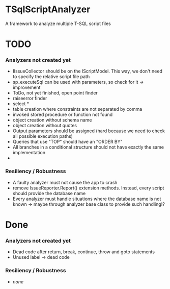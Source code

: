 # TSqlScriptAnalyzer

A framework to analyze multiple T-SQL script files

# TODO

### Analyzers not created yet

- IIssueCollector should be on the IScriptModel. This way, we don't need to specify the relative script file path
- sp_executeSql can be used with parameters, so check for it -> improvement
- ToDo, not yet finished, open point finder
- raiseerror finder
- select *
- table creation where constraints are not separated by comma
- invoked stored procedure or function not found
- object creation without schema name
- object creation without quotes
- Output parameters should be assigned (hard because we need to check all possible execution paths)
- Queries that use "TOP" should have an "ORDER BY"
- All branches in a conditional structure should not have exactly the same implementation
-

### Resiliency / Robustness

- A faulty analyzer must not cause the app to crash
- remove IssueReporter.Report() extension methods. Instead, every script should provide the database name
- Every analyzer must handle situations where the database name is not known -> maybe through analyzer base class to
  provide such handling!?

# Done
### Analyzers not created yet
- Dead code after return, break, continue, throw and goto statements
- Unused label -> dead code

### Resiliency / Robustness
- *none*